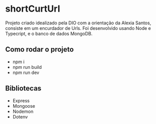 # shortCurtUrl

Projeto criado idealizado pela DIO com a orientação da Alexia Santos, consiste em um encurdador de Urls. Foi desenvolvido usando Node e Typecript, e o banco de dados MongoDB.

## Como rodar o projeto

- npm i
- npm run build
- npm run dev

## Bibliotecas

- Express
- Mongoose
- Nodemon
- Dotenv

